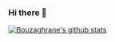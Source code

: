 ### Hi there 👋

[![Bouzaghrane's github stats](https://github-readme-stats.bouzaghrane.vercel.app/api?username=anuraghazra)](https://github.com/anuraghazra/github-readme-stats)

<!--
**bouzaghrane/bouzaghrane** is a ✨ _special_ ✨ repository because its `README.md` (this file) appears on your GitHub profile.

Here are some ideas to get you started:

- 🔭 I’m currently working on ...
- 🌱 I’m currently learning ...
- 👯 I’m looking to collaborate on ...
- 🤔 I’m looking for help with ...
- 💬 Ask me about ...
- 📫 How to reach me: ...
- 😄 Pronouns: ...
- ⚡ Fun fact: ...
-->
